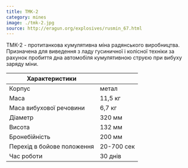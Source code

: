 ```yaml
---
title: ТМК-2
category: mines
image: ./tmk-2.jpg
source: http://eragun.org/explosives/rusmin_67.html
---
```


ТМК-2 - протитанкова кумулятивна міна радянського виробництва. Призначена для виведення з ладу гусиничної і колісної техніки за рахунок пробиття дна автомобіля кумулятивною струєю при вибуху заряду міни.

| Характеристики                               |                                                                                                    |
| -------------------------- | ---------- |
| Корпус                     | метал      |
| Маса                       | 11,5 кг    |
| Маса вибухової речовини    | 6,7 кг     |
| Діаметр                    | 320 мм     |
| Висота                     | 132 мм     |
| Бронебійність              | 200 мм     |
| Перехід в бойове положення | 20-700 сек |
| Час роботи                 | 30 днів    |
